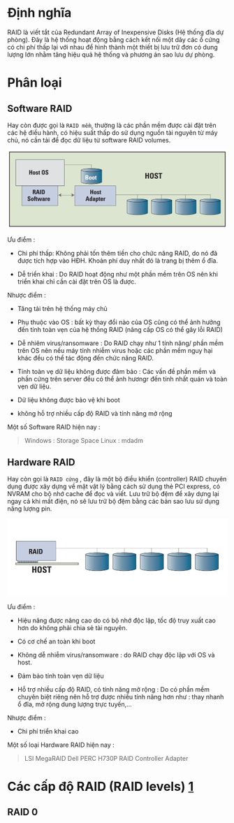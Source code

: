 # Định nghĩa

RAID là viết tắt của Redundant Array of Inexpensive Disks (Hệ thống đĩa dự phòng). Đây là hệ thống hoạt động bằng cách kết nối một dãy các ổ cứng có chi phí thấp lại với nhau để hình thành một thiết bị lưu trữ đơn có dung lượng lớn nhằm tăng hiệu quả hệ thống và phương án sao lưu dự phòng.

# Phân loại

## Software RAID 

Hay còn được gọi là `RAID mềm`, thường là các phần mềm được cài đặt trên các hệ điều hành, có hiệu suất thấp do sử dụng nguồn tài nguyên từ máy chủ, nó cần tải để đọc dữ liệu từ software RAID volumes.

![1](https://github.com/laitiennhanhoa/Thu-viec-tai-Nhan-Hoa/blob/main/images/RAID/1.png)

Ưu điểm : 

* Chi phí thấp: Không phải tốn thêm tiền cho chức năng RAID, do nó đã được tích hợp vào HĐH. Khoản phí duy nhất đó là trang bị thêm ổ đĩa.

* Dễ triển khai : Do RAID hoạt động như một phần mềm trên OS nên khi triển khai chỉ cần cài đặt trên OS là được.

Nhược điểm :

* Tăng tải trên hệ thống máy chủ

* Phụ thuộc vào OS : bất kỳ thay đổi nào của OS cũng có thể ảnh hưởng đến tính toàn vẹn của hệ thống RAID (nâng cấp OS có thể gây lỗi RAID)

* Dễ nhiêm virus/ransomware : Do RAID chạy như 1 tính năng/ phần mềm trên OS nên nếu máy tính nhiễm virus hoặc các phần mềm nguy hại khác đều có thể tác động đến chức năng RAID.

* Tính toàn vẹ dữ liệu không được đảm bảo : Các vấn đề phần mềm và phần cứng trên server đều có thể ảnh hươngr đến tính nhất quán và toàn vẹn dữ liệu.

* Dữ liệu không được bảo vệ khi boot

* không hỗ trợ nhiều cấp độ RAID và tính năng mở rộng

Một số Software RAID hiện nay :
> Windows : Storage Space
> Linux : mdadm

## Hardware RAID

Hay còn gọi là `RAID cứng` , đây là một bộ điều khiển (controller) RAID chuyên dụng được xây dựng về mặt vật lý bằng cách sử dụng thẻ PCI express, có NVRAM cho bộ nhớ cache để đọc và viết. Lưu trữ bộ đệm để xây dựng lại ngay cả khi mất điện, nó sẽ lưu trữ bộ đệm bằng các bản sao lưu sử dụng năng lượng pin.

![2](https://github.com/laitiennhanhoa/Thu-viec-tai-Nhan-Hoa/blob/main/images/RAID/2.png)

Ưu điểm : 

* Hiệu năng được nâng cao do có bộ nhớ độc lập, tốc độ truy xuất cao hơn do không phải chia sẻ tài nguyên.

* Có cơ chế an toàn khi boot

* Không dễ nhiễm virus/ransomware : do RAID chạy độc lập với OS và host.

* Đảm bảo tính toàn vẹn dữ liệu 

* Hỗ trợ nhiều cấp độ RAID, có tính năng mở rộng : Do có phần mềm chuyên biệt riêng nên hỗ trợ được nhiều tính năng hơn như : thay nhanh ổ đĩa, mở rộng dung lượng trực tuyến,...

Nhược điểm : 

* Chi phí triển khai cao

Một số loại Hardware RAID hiện nay :

> LSI MegaRAID
> Dell PERC H730P RAID Controller Adapter

# Các cấp độ RAID (RAID levels) [1](https://dzone.com/articles/what-is-raid-in-linux#:~:text=Working%20of%20RAID%20in%20Linux,of%20the%20disks%20may%20vary.)

## RAID 0 

